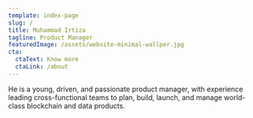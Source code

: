 ```yaml
---
template: index-page
slug: /
title: Muhammad Irtiza
tagline: Product Manager
featuredImage: /assets/website-minimal-wallper.jpg
cta:
  ctaText: Know more
  ctaLink: /about
---
```

He is a young, driven, and passionate product manager, with experience leading cross-functional teams to plan, build, launch, and manage world-class blockchain and data products.